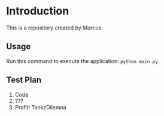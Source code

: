 # Introduction
This is a repository created by *Marcus*

## Usage
Run this command to execute the application:
`python main.py`

## Test Plan
1. Code
2. ???
3. Profit!
TankzDilemna
